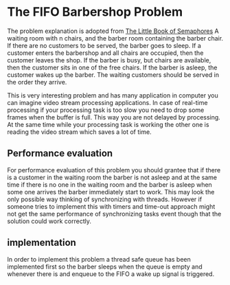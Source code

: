 # The FIFO Barbershop Problem

The problem explanation is adopted from [The Little Book of Semaphores][book_semaphores] 
A waiting room with n chairs, and the barber room containing the barber chair. If there are no customers to be served, the barber goes to sleep. If a customer enters the barbershop and all chairs are occupied, then the customer leaves the shop. If the barber is busy, but chairs are available, then the customer sits in one of the free chairs. If the barber is asleep, the customer wakes up the barber. The waiting customers should be served in the order they arrive.

This is very interesting problem and has many application in computer you can imagine video stream processing applications. In case of real-time processing if your processing task is too slow you need to drop some frames when the buffer is full. This way you are not delayed by processing. At the same time while your processing task is working the other one is reading the video stream which saves a lot of time.

## Performance evaluation
For performance evaluation of this problem you should grantee that if there is a customer in the waiting room the barber is not asleep and at the same time if there is no one in the waiting room and the barber is asleep when some one arrives the barber immediately start to work. This may look the only possible way thinking of synchronizing with threads. However if someone tries to implement this with timers and time-out approach might not get the same performance of synchronizing tasks event though that the solution could work correctly.

## implementation
In order to implement this problem a thread safe queue has been implemented first so the barber sleeps when the queue is empty and whenever there is and enqueue to the FIFO a wake up signal is triggered.






[book_semaphores]: http://greenteapress.com/semaphores/LittleBookOfSemaphores.pdf


